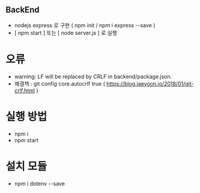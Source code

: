 ## BackEnd
- nodejs express 로 구현 ( npm init / npm i express --save )
- [ npm start ] 또는 [ node server.js ] 로 실행

# 오류
- warning: LF will be replaced by CRLF in backend/package.json.
- 해결책 : git config core.autocrlf true ( https://blog.jaeyoon.io/2018/01/git-crlf.html )

# 실행 방법
- npm i
- npm start

# 설치 모듈
- npm i dotenv --save